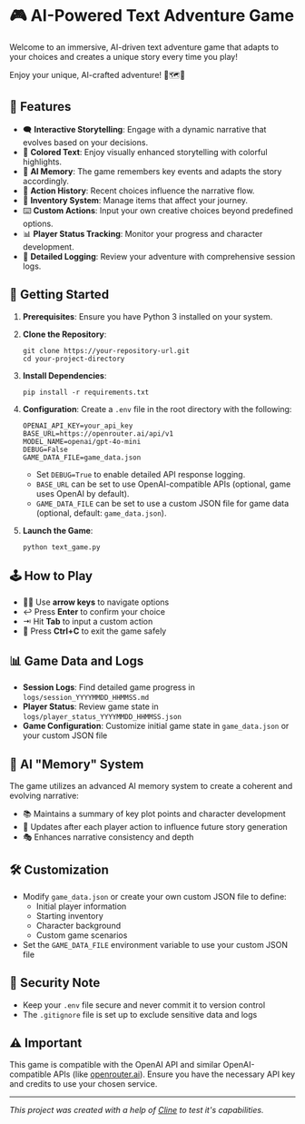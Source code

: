 # 🎮 AI-Powered Text Adventure Game

Welcome to an immersive, AI-driven text adventure game that adapts to your choices and creates a unique story every time you play!  

Enjoy your unique, AI-crafted adventure! 🌟🗺️🐉

## 🌟 Features

- 🗨️ **Interactive Storytelling**: Engage with a dynamic narrative that evolves based on your decisions.
- 🎨 **Colored Text**: Enjoy visually enhanced storytelling with colorful highlights.
- 🧠 **AI Memory**: The game remembers key events and adapts the story accordingly.
- 📜 **Action History**: Recent choices influence the narrative flow.
- 🎒 **Inventory System**: Manage items that affect your journey.
- ⌨️ **Custom Actions**: Input your own creative choices beyond predefined options.
- 📊 **Player Status Tracking**: Monitor your progress and character development.
- 📝 **Detailed Logging**: Review your adventure with comprehensive session logs.

## 🚀 Getting Started

1. **Prerequisites**: Ensure you have Python 3 installed on your system.

2. **Clone the Repository**:
   ```
   git clone https://your-repository-url.git
   cd your-project-directory
   ```

3. **Install Dependencies**:
   ```
   pip install -r requirements.txt
   ```

4. **Configuration**:
   Create a `.env` file in the root directory with the following:
   ```
   OPENAI_API_KEY=your_api_key
   BASE_URL=https://openrouter.ai/api/v1
   MODEL_NAME=openai/gpt-4o-mini
   DEBUG=False
   GAME_DATA_FILE=game_data.json
   ```
   - Set `DEBUG=True` to enable detailed API response logging.
   - `BASE_URL` can be set to use OpenAI-compatible APIs (optional, game uses OpenAI by default).
   - `GAME_DATA_FILE` can be set to use a custom JSON file for game data (optional, default: `game_data.json`).

5. **Launch the Game**:
   ```
   python text_game.py
   ```

## 🕹️ How to Play

- 🔼🔽 Use **arrow keys** to navigate options
- ↩️ Press **Enter** to confirm your choice
- ⇥ Hit **Tab** to input a custom action
- 🛑 Press **Ctrl+C** to exit the game safely

## 📊 Game Data and Logs

- **Session Logs**: Find detailed game progress in `logs/session_YYYYMMDD_HHMMSS.md`
- **Player Status**: Review game state in `logs/player_status_YYYYMMDD_HHMMSS.json`
- **Game Configuration**: Customize initial game state in `game_data.json` or your custom JSON file

## 🧠 AI "Memory" System

The game utilizes an advanced AI memory system to create a coherent and evolving narrative:

- 📚 Maintains a summary of key plot points and character development
- 🔄 Updates after each player action to influence future story generation
- 🎭 Enhances narrative consistency and depth

## 🛠️ Customization

- Modify `game_data.json` or create your own custom JSON file to define:
  - Initial player information
  - Starting inventory
  - Character background
  - Custom game scenarios
- Set the `GAME_DATA_FILE` environment variable to use your custom JSON file

## 🔐 Security Note

- Keep your `.env` file secure and never commit it to version control
- The `.gitignore` file is set up to exclude sensitive data and logs

## ⚠️ Important

This game is compatible with the OpenAI API and similar OpenAI-compatible APIs (like [openrouter.ai](openrouter.ai)). Ensure you have the necessary API key and credits to use your chosen service.


---

_This project was created with a help of [Cline](https://cline.bot/) to test it's capabilities._

